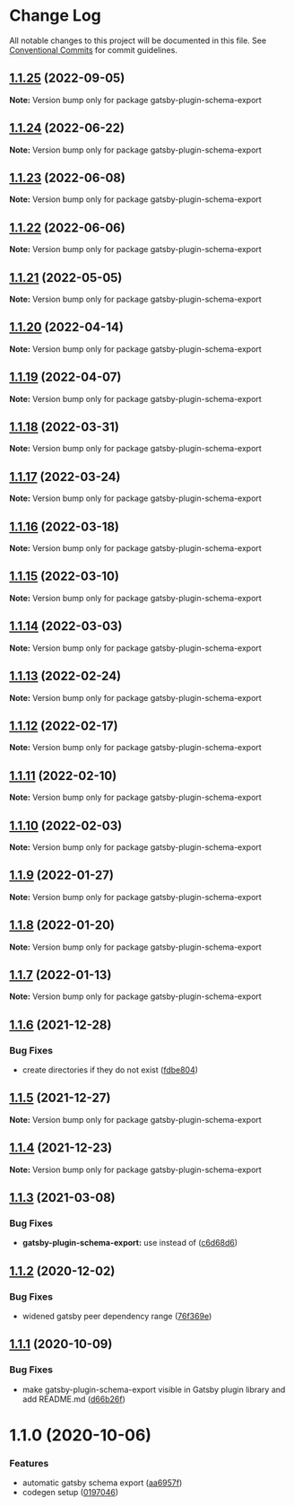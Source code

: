 # Change Log

All notable changes to this project will be documented in this file.
See [Conventional Commits](https://conventionalcommits.org) for commit guidelines.

## [1.1.25](https://github.com/AmazeeLabs/silverback-mono/compare/gatsby-plugin-schema-export@1.1.24...gatsby-plugin-schema-export@1.1.25) (2022-09-05)

**Note:** Version bump only for package gatsby-plugin-schema-export





## [1.1.24](https://github.com/AmazeeLabs/silverback-mono/compare/gatsby-plugin-schema-export@1.1.23...gatsby-plugin-schema-export@1.1.24) (2022-06-22)

**Note:** Version bump only for package gatsby-plugin-schema-export





## [1.1.23](https://github.com/AmazeeLabs/silverback-mono/compare/gatsby-plugin-schema-export@1.1.22...gatsby-plugin-schema-export@1.1.23) (2022-06-08)

**Note:** Version bump only for package gatsby-plugin-schema-export





## [1.1.22](https://github.com/AmazeeLabs/silverback-mono/compare/gatsby-plugin-schema-export@1.1.21...gatsby-plugin-schema-export@1.1.22) (2022-06-06)

**Note:** Version bump only for package gatsby-plugin-schema-export





## [1.1.21](https://github.com/AmazeeLabs/silverback-mono/compare/gatsby-plugin-schema-export@1.1.20...gatsby-plugin-schema-export@1.1.21) (2022-05-05)

**Note:** Version bump only for package gatsby-plugin-schema-export





## [1.1.20](https://github.com/AmazeeLabs/silverback-mono/compare/gatsby-plugin-schema-export@1.1.19...gatsby-plugin-schema-export@1.1.20) (2022-04-14)

**Note:** Version bump only for package gatsby-plugin-schema-export





## [1.1.19](https://github.com/AmazeeLabs/silverback-mono/compare/gatsby-plugin-schema-export@1.1.18...gatsby-plugin-schema-export@1.1.19) (2022-04-07)

**Note:** Version bump only for package gatsby-plugin-schema-export





## [1.1.18](https://github.com/AmazeeLabs/silverback-mono/compare/gatsby-plugin-schema-export@1.1.17...gatsby-plugin-schema-export@1.1.18) (2022-03-31)

**Note:** Version bump only for package gatsby-plugin-schema-export





## [1.1.17](https://github.com/AmazeeLabs/silverback-mono/compare/gatsby-plugin-schema-export@1.1.16...gatsby-plugin-schema-export@1.1.17) (2022-03-24)

**Note:** Version bump only for package gatsby-plugin-schema-export





## [1.1.16](https://github.com/AmazeeLabs/silverback-mono/compare/gatsby-plugin-schema-export@1.1.15...gatsby-plugin-schema-export@1.1.16) (2022-03-18)

**Note:** Version bump only for package gatsby-plugin-schema-export





## [1.1.15](https://github.com/AmazeeLabs/silverback-mono/compare/gatsby-plugin-schema-export@1.1.14...gatsby-plugin-schema-export@1.1.15) (2022-03-10)

**Note:** Version bump only for package gatsby-plugin-schema-export





## [1.1.14](https://github.com/AmazeeLabs/silverback-mono/compare/gatsby-plugin-schema-export@1.1.13...gatsby-plugin-schema-export@1.1.14) (2022-03-03)

**Note:** Version bump only for package gatsby-plugin-schema-export





## [1.1.13](https://github.com/AmazeeLabs/silverback-mono/compare/gatsby-plugin-schema-export@1.1.12...gatsby-plugin-schema-export@1.1.13) (2022-02-24)

**Note:** Version bump only for package gatsby-plugin-schema-export





## [1.1.12](https://github.com/AmazeeLabs/silverback-mono/compare/gatsby-plugin-schema-export@1.1.11...gatsby-plugin-schema-export@1.1.12) (2022-02-17)

**Note:** Version bump only for package gatsby-plugin-schema-export





## [1.1.11](https://github.com/AmazeeLabs/silverback-mono/compare/gatsby-plugin-schema-export@1.1.10...gatsby-plugin-schema-export@1.1.11) (2022-02-10)

**Note:** Version bump only for package gatsby-plugin-schema-export





## [1.1.10](https://github.com/AmazeeLabs/silverback-mono/compare/gatsby-plugin-schema-export@1.1.9...gatsby-plugin-schema-export@1.1.10) (2022-02-03)

**Note:** Version bump only for package gatsby-plugin-schema-export





## [1.1.9](https://github.com/AmazeeLabs/silverback-mono/compare/gatsby-plugin-schema-export@1.1.8...gatsby-plugin-schema-export@1.1.9) (2022-01-27)

**Note:** Version bump only for package gatsby-plugin-schema-export





## [1.1.8](https://github.com/AmazeeLabs/silverback-mono/compare/gatsby-plugin-schema-export@1.1.7...gatsby-plugin-schema-export@1.1.8) (2022-01-20)

**Note:** Version bump only for package gatsby-plugin-schema-export





## [1.1.7](https://github.com/AmazeeLabs/silverback-mono/compare/gatsby-plugin-schema-export@1.1.6...gatsby-plugin-schema-export@1.1.7) (2022-01-13)

**Note:** Version bump only for package gatsby-plugin-schema-export





## [1.1.6](https://github.com/AmazeeLabs/silverback-mono/compare/gatsby-plugin-schema-export@1.1.5...gatsby-plugin-schema-export@1.1.6) (2021-12-28)


### Bug Fixes

* create directories if they do not exist ([fdbe804](https://github.com/AmazeeLabs/silverback-mono/commit/fdbe8044df7e51cc0f182c53be8ed44699767b9a))





## [1.1.5](https://github.com/AmazeeLabs/silverback-mono/compare/gatsby-plugin-schema-export@1.1.4...gatsby-plugin-schema-export@1.1.5) (2021-12-27)

**Note:** Version bump only for package gatsby-plugin-schema-export





## [1.1.4](https://github.com/AmazeeLabs/silverback-mono/compare/gatsby-plugin-schema-export@1.1.3...gatsby-plugin-schema-export@1.1.4) (2021-12-23)

**Note:** Version bump only for package gatsby-plugin-schema-export





## [1.1.3](https://github.com/AmazeeLabs/silverback-mono/compare/gatsby-plugin-schema-export@1.1.2...gatsby-plugin-schema-export@1.1.3) (2021-03-08)


### Bug Fixes

* **gatsby-plugin-schema-export:** use  instead of ([c6d68d6](https://github.com/AmazeeLabs/silverback-mono/commit/c6d68d659b82f4feb741ddfa8f85a08a667255ea))





## [1.1.2](https://github.com/AmazeeLabs/silverback-mono/compare/gatsby-plugin-schema-export@1.1.1...gatsby-plugin-schema-export@1.1.2) (2020-12-02)


### Bug Fixes

* widened gatsby peer dependency range ([76f369e](https://github.com/AmazeeLabs/silverback-mono/commit/76f369e71cc6e02562c3a9f991b8769c9c3da4bc))





## [1.1.1](https://github.com/AmazeeLabs/silverback-mono/compare/gatsby-plugin-schema-export@1.1.0...gatsby-plugin-schema-export@1.1.1) (2020-10-09)


### Bug Fixes

* make gatsby-plugin-schema-export visible in Gatsby plugin library and add README.md ([d66b26f](https://github.com/AmazeeLabs/silverback-mono/commit/d66b26f16a9cc943dfa1f0c9be0320e18c773e5c))





# 1.1.0 (2020-10-06)


### Features

* automatic gatsby schema export ([aa6957f](https://github.com/AmazeeLabs/silverback-mono/commit/aa6957f84a3c04df67c0b846a42ebc4b96e6541e))
* codegen setup ([0197046](https://github.com/AmazeeLabs/silverback-mono/commit/0197046fa2421cc53e72454aba0a9d4e4ff59aa7))
